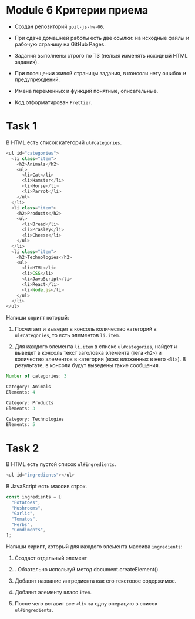 # Module 6 Критерии приема

- Создан репозиторий `goit-js-hw-06`.

- При сдаче домашней работы есть две ссылки: на исходные файлы и рабочую страницу на GitHub Pages.

- Задания выполнены строго по ТЗ (нельзя изменять исходный HTML задания).

- При посещении живой страницы задания, в консоли нету ошибок и предупреждений.

- Имена переменных и функций понятные, описательные.

- Код отформатирован `Prettier`.

# Task 1 

В HTML есть список категорий `ul#categories`.

```js
<ul id="categories">
  <li class="item">
    <h2>Animals</h2>
    <ul>
      <li>Cat</li>
      <li>Hamster</li>
      <li>Horse</li>
      <li>Parrot</li>
    </ul>
  </li>
  <li class="item">
    <h2>Products</h2>
    <ul>
      <li>Bread</li>
      <li>Prasley</li>
      <li>Cheese</li>
    </ul>
  </li>
  <li class="item">
    <h2>Technologies</h2>
    <ul>
      <li>HTML</li>
      <li>CSS</li>
      <li>JavaScript</li>
      <li>React</li>
      <li>Node.js</li>
    </ul>
  </li>
</ul>
```

Напиши скрипт который:

1. Посчитает и выведет в консоль количество категорий в `ul#categories`, то есть элементов `li.item`.

2. Для каждого элемента `li.item` в списке `ul#categories`, найдет и выведет в консоль текст заголовка элемента (тега `<h2>`) и количество элементов в категории (всех вложенных в него `<li>`).
В результате, в консоли будут выведены такие сообщения.

```js
Number of categories: 3

Category: Animals
Elements: 4

Category: Products
Elements: 3

Category: Technologies
Elements: 5
```

# Task 2

В HTML есть пустой список `ul#ingredients`.

```js
<ul id="ingredients"></ul>
```

В JavaScript есть массив строк.

```js
const ingredients = [
  "Potatoes",
  "Mushrooms",
  "Garlic",
  "Tomatos",
  "Herbs",
  "Condiments",
];
```

Напиши скрипт, который для каждого элемента массива `ingredients`:

1. Создаст отдельный элемент <li>. Обзательно используй метод document.createElement().

2. Добавит название ингредиента как его текстовое содержимое.

3. Добавит элементу класс `item`.

4. После чего вставит все `<li>` за одну операцию в список `ul#ingredients`.

